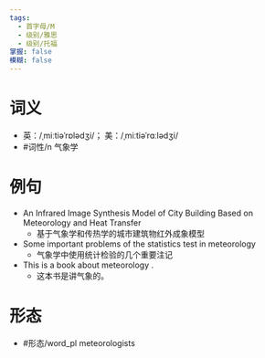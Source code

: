 ```yaml
---
tags:
  - 首字母/M
  - 级别/雅思
  - 级别/托福
掌握: false
模糊: false
---
```

# 词义
- 英：/ˌmiːtiəˈrɒlədʒi/； 美：/ˌmiːtiəˈrɑːlədʒi/
- #词性/n  气象学
# 例句
- An Infrared Image Synthesis Model of City Building Based on Meteorology and Heat Transfer
	- 基于气象学和传热学的城市建筑物红外成象模型
- Some important problems of the statistics test in meteorology
	- 气象学中使用统计检验的几个重要注记
- This is a book about meteorology .
	- 这本书是讲气象的。
# 形态
- #形态/word_pl meteorologists
